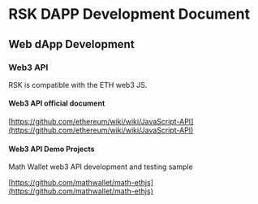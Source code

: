 # RSK DAPP Development Document

## Web dApp Development

### Web3 API

RSK is compatible with the ETH web3 JS.

#### Web3 API official document

[https://github.com/ethereum/wiki/wiki/JavaScript-API](https://github.com/ethereum/wiki/wiki/JavaScript-API)

#### Web3 API Demo Projects

Math Wallet web3 API development and testing sample

[https://github.com/mathwallet/math-ethjs](https://github.com/mathwallet/math-ethjs)
